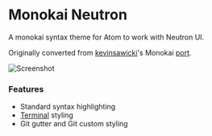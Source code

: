 # Monokai Neutron

A monokai syntax theme for Atom to work with Neutron UI.

Originally converted from [kevinsawicki](https://github.com/kevinsawicki)'s Monokai [port](https://github.com/kevinsawicki/monokai).

![Screenshot](http://cl.ly/image/2Y3v0S0V3Y04/Image%202014-05-14%20at%207.59.58%20AM.png)

### Features

- Standard syntax highlighting
- [Terminal](https://github.com/atom/terminal) styling
- Git gutter and Git custom styling
